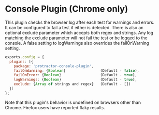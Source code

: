 Console Plugin (Chrome only)
============================

This plugin checks the browser log after each test for warnings and errors.  It
can be configured to fail a test if either is detected.  There is also an
optional exclude parameter which accepts both regex and strings.  Any log
matching the exclude parameter will not fail the test or be logged to the
console. A false setting to logWarnings also overrides the failOnWarning setting.

```js
exports.config = {
  plugins: [{
    package: 'protractor-console-plugin',
    failOnWarning: {Boolean}                (Default - false),
    failOnError: {Boolean}                  (Default - true),
    logWarnings: {Boolean}                  (Default - true),
    exclude: {Array of strings and regex}   (Default - [])
  }]
};
```

Note that this plugin's behavior is undefined on browsers other than Chrome.
Firefox users have reported flaky results.
